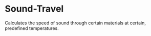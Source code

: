 Sound-Travel
============

Calculates the speed of sound through certain materials at certain, predefined temperatures.
